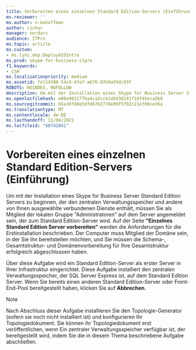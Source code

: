 ```yaml
---
title: Vorbereiten eines einzelnen Standard Edition-Servers (Einführung)
ms.reviewer: ''
ms.author: v-mahoffman
author: cichur
manager: serdars
audience: ITPro
ms.topic: article
ms.custom:
- ms.lync.dep.DeployAIOIntro
ms.prod: skype-for-business-itpro
f1.keywords:
- CSH
ms.localizationpriority: medium
ms.assetid: fe11d380-54c9-47e7-a676-02b9a59dc93f
ROBOTS: NOINDEX, NOFOLLOW
description: Um mit der Installation eines Skype for Business Server Standard Edition Servers zu beginnen, der den zentralen Verwaltungsspeicher und andere von Ihnen ausgewählte verbundenen Dienste enthält, müssen Sie als Mitglied der lokalen Gruppe "Administratoren" auf dem Server angemeldet sein, der zum Standard Edition-Server wird. Auf der Seite "Einzelnes Standard Edition Server vorbereiten" werden die Anforderungen für die Erstinstallation beschrieben. Der Computer muss Mitglied der Domäne sein, in der Sie ihn bereitstellen möchten, und Sie müssen die Schema-, Gesamtstruktur- und Domänenvorbereitung für Ihre Gesamtstruktur erfolgreich abgeschlossen haben.
ms.openlocfilehash: e08a902177ba4ca2ccb149436141f16f45eca5b8
ms.sourcegitcommit: 65a10f80e5dfd67b2778e09f5f92c21ef09ce36a
ms.translationtype: MT
ms.contentlocale: de-DE
ms.lasthandoff: 11/04/2021
ms.locfileid: "60742841"
---
```

# <a name="prepare-single-standard-edition-server-intro"></a>Vorbereiten eines einzelnen Standard Edition-Servers (Einführung)
 
Um mit der Installation eines Skype for Business Server Standard Edition Servers zu beginnen, der den zentralen Verwaltungsspeicher und andere von Ihnen ausgewählte verbundenen Dienste enthält, müssen Sie als Mitglied der lokalen Gruppe "Administratoren" auf dem Server angemeldet sein, der zum Standard Edition-Server wird. Auf der Seite **"Einzelnes Standard Edition Server vorbereiten"** werden die Anforderungen für die Erstinstallation beschrieben. Der Computer muss Mitglied der Domäne sein, in der Sie ihn bereitstellen möchten, und Sie müssen die Schema-, Gesamtstruktur- und Domänenvorbereitung für Ihre Gesamtstruktur erfolgreich abgeschlossen haben.
  
Über diese Aufgabe wird ein Standard Edition-Server als erster Server in Ihrer Infrastruktur eingerichtet. Diese Aufgabe installiert den zentralen Verwaltungsspeicher, der SQL Server Express ist, auf dem Standard Edition Server. Wenn Sie bereits einen anderen Standard Edition-Server oder Front-End-Pool bereitgestellt haben, klicken Sie auf **Abbrechen**.
  
> [!NOTE]
> Nach Abschluss dieser Aufgabe installieren Sie den Topologie-Generator (sofern sie noch nicht installiert ist) und konfigurieren Ihr Topologiedokument. Sie können ihr Topologiedokument erst veröffentlichen, wenn Ein zentraler Verwaltungsspeicher verfügbar ist, der bereitgestellt wird, indem Sie die in diesem Thema beschriebene Aufgabe abschließen. 
  


